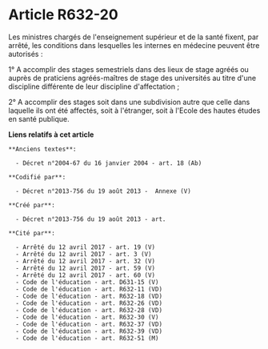 # Article R632-20

Les ministres chargés de l'enseignement supérieur et de la santé fixent, par arrêté, les conditions dans lesquelles les
internes en médecine peuvent être autorisés :

1° A accomplir des stages semestriels dans des lieux de stage agréés ou auprès de praticiens agréés-maîtres de stage des
universités au titre d'une discipline différente de leur discipline d'affectation ;

2° A accomplir des stages soit dans une subdivision autre que celle dans laquelle ils ont été affectés, soit à l'étranger,
soit à l'Ecole des hautes études en santé publique.

**Liens relatifs à cet article**

	**Anciens textes**:

	  - Décret n°2004-67 du 16 janvier 2004 - art. 18 (Ab)

	**Codifié par**:

	  - Décret n°2013-756 du 19 août 2013 -  Annexe (V)

	**Créé par**:

	  - Décret n°2013-756 du 19 août 2013 - art.

	**Cité par**:

	  - Arrêté du 12 avril 2017 - art. 19 (V)
	  - Arrêté du 12 avril 2017 - art. 3 (V)
	  - Arrêté du 12 avril 2017 - art. 32 (V)
	  - Arrêté du 12 avril 2017 - art. 59 (V)
	  - Arrêté du 12 avril 2017 - art. 60 (V)
	  - Code de l'éducation - art. D631-15 (V)
	  - Code de l'éducation - art. R632-11 (VD)
	  - Code de l'éducation - art. R632-18 (VD)
	  - Code de l'éducation - art. R632-26 (VD)
	  - Code de l'éducation - art. R632-28 (VD)
	  - Code de l'éducation - art. R632-30 (V)
	  - Code de l'éducation - art. R632-37 (VD)
	  - Code de l'éducation - art. R632-39 (VD)
	  - Code de l'éducation - art. R632-51 (M)
